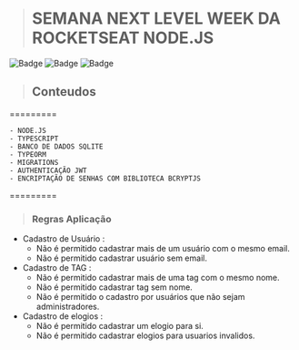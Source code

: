 ># SEMANA NEXT LEVEL WEEK DA ROCKETSEAT NODE.JS
![Badge](https://img.shields.io/badge/Node.JS-Back--End-green)
![Badge](https://img.shields.io/badge/Express-Back--End-Black)
![Badge](https://img.shields.io/badge/API--Rest-Back--End-Blue)

>## Conteudos
=========
<!--ts-->
    - NODE.JS
    - TYPESCRIPT
    - BANCO DE DADOS SQLITE
    - TYPEORM
    - MIGRATIONS
    - AUTHENTICAÇÃO JWT
    - ENCRIPTAÇÃO DE SENHAS COM BIBLIOTECA BCRYPTJS
<!--te-->
=========

>### Regras Aplicação
- Cadastro de Usuário : 
    - Não é permitido cadastrar mais de um usuário com o mesmo email.
    - Não é permitido cadastrar usuário sem email.
- Cadastro de TAG :
    - Não é permitido cadastrar mais de uma tag com o mesmo nome.
    - Não é permitido cadastrar tag sem nome.
    - Não é permitido o cadastro por usuários que não sejam administradores.
- Cadastro de elogios : 
    - Não é permitido cadastrar um elogio para si.
    - Não é permitido cadastrar elogios para usuarios invalidos.

